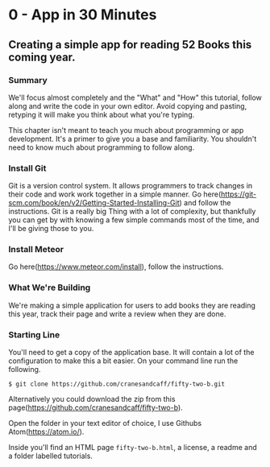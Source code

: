 # 0 - App in 30 Minutes
## Creating a simple app for reading 52 Books this coming year.

### Summary
We'll focus almost completely and the "What" and "How" this tutorial, follow along and write the code in your own editor. Avoid copying and pasting, retyping it will make you think about what you're typing.

This chapter isn't meant to teach you much about programming or app development. It's a primer to give you a base and familiarity. You shouldn't need to know much about programming to follow along.

### Install Git
Git is a version control system. It allows programmers to track changes in their code and work work together in a simple manner. Go here(https://git-scm.com/book/en/v2/Getting-Started-Installing-Git) and follow the instructions. Git is a really big Thing with a lot of complexity, but thankfully you can get by with knowing a few simple commands most of the time, and I'll be giving those to you.

### Install Meteor
Go here(https://www.meteor.com/install), follow the instructions.

### What We're Building
We're making a simple application for users to add books they are reading this year, track their page and write a review when they are done.

### Starting Line
You'll need to get a copy of the application base. It will contain a lot of the configuration to make this a bit easier. On your command line run the following.

    $ git clone https://github.com/cranesandcaff/fifty-two-b.git

Alternatively you could download the zip from this page(https://github.com/cranesandcaff/fifty-two-b).

Open the folder in your text editor of choice, I use Githubs Atom(https://atom.io/).

Inside you'll find an HTML page `fifty-two-b.html`, a license, a readme and a folder labelled tutorials.
